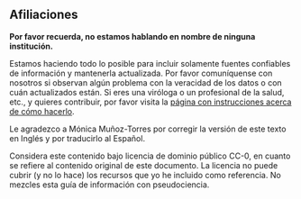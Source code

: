 ## Afiliaciones
**Por favor recuerda, no estamos hablando en nombre de ninguna institución.**

Estamos haciendo todo lo posible para incluir solamente fuentes confiables de información y mantenerla actualizada. Por favor comuníquense con nosotros si observan algún problema con la veracidad de los datos o con cuán actualizados están. Si eres una viróloga o un profesional de la salud, etc., y quieres contribuir, por favor visita la [página con instrucciones acerca de cómo hacerlo](https://github.com/flattenthecurve/guide/blob/master/CONTRIBUTING.md).
 
Le agradezco a Mónica Muñoz-Torres por corregir la versión de este texto en Inglés y por traducirlo al Español.
 
Considera este contenido bajo licencia de dominio público CC-0, en cuanto se refiere al contenido original de este documento. La licencia no puede cubrir (y no lo hace) los recursos que yo he incluido como referencia. No mezcles esta guía de información con pseudociencia.
